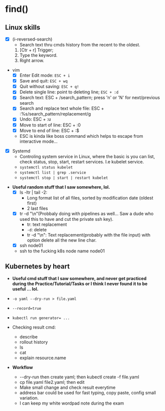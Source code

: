 # find()

## Linux skills
 - [x] (i-reversed-search)
   - Search text thru cmds history from the recent to the oldest.
   1. [Ctr + r] Trigger;
   2. Type the keyword.
   3. Right arrow.
 - vim
   - [x] Enter Edit mode: `ESC + i`
   - [x] Save and quit: `ESC + wq`
   - [x] Quit without saving: `ESC + q!`
   - [x] Delete single line: point to deleting line; `ESC + :d`
   - [x] Search text: ESC + /search_pattern; press 'n' or 'N' for next/previous search
   - [x] Search and replace text whole file: ESC + :%s/search_pattern/replacement/g
   - [x] Undo: ESC + :u
   - [x] Move to start of line: ESC + :0
   - [x] Move to end of line: ESC + :$
   - ESC is kinda like boss command which helps to escape from interactive mode...

 - [x] Systemd
   - Controling system service in Linux, where the basic is you can list, check status, stop, start, restart services. I.e kubelet service.
   - `systemctl status kubelet`
   - `systemctl list | grep .service`
   - `systemctl stop | start | restart kubelet`

 - **Useful random stuff that I saw somewhere, lol.**
   - [x] ls -ltr | tail -2: 
     - Long format list of all files, sorted by modification date (oldest first)
     - 2 last files
   - [x] tr -d "\n"(Probbaly doing with pipelines as well... Saw a dude who used this to have and cut the private ssh key).
     - tr: text replacement
     - `-d`: delete
     - tr -d "\n": Text replacement(probably with the file input) with option delete all the new line char.
   - [x] ssh node01
    - ssh to the fucking k8s node name node01

## Kubernetes by heart
- **Useful cmd stuff that I saw somewhere, and never get practiced during the Practice/Tutorial/Tasks or I think I never found it to be useful ... lol.**
 - `-o yaml --dry-run > file.yaml`
 - `--record=true`
 - `kubectl run generator= ... `
- Checking result cmd:
  - describe
  - rollout history
  - ls
  - cat
  - explain resource.name

 - **Workflow**
   - --dry-run then create yaml; then kubectl create -f file.yaml
   - cp file.yaml file2.yaml; then edit
   - Make small change and check result everytime
   - address bar could be used for fast typing, copy paste, config small variation.
   - I can keep my white wordpad note during the exam